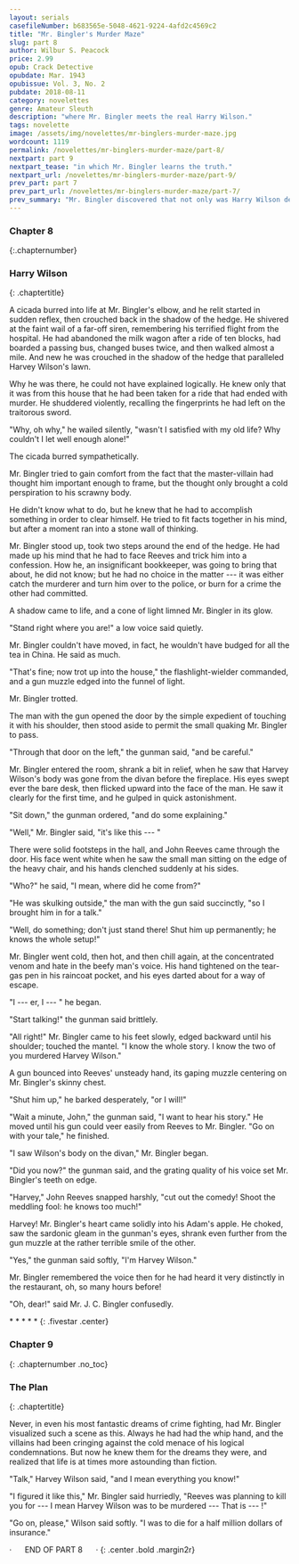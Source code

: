 ```yaml
---
layout: serials
casefileNumber: b683565e-5048-4621-9224-4afd2c4569c2
title: "Mr. Bingler's Murder Maze"
slug: part 8
author: Wilbur S. Peacock
price: 2.99
opub: Crack Detective
opubdate: Mar. 1943
opubissue: Vol. 3, No. 2
pubdate: 2018-08-11 
category: novelettes 
genre: Amateur Sleuth
description: "where Mr. Bingler meets the real Harry Wilson."
tags: novelette 
image: /assets/img/novelettes/mr-binglers-murder-maze.jpg
wordcount: 1119
permalink: /novelettes/mr-binglers-murder-maze/part-8/
nextpart: part 9
nextpart_tease: "in which Mr. Bingler learns the truth."
nextpart_url: /novelettes/mr-binglers-murder-maze/part-9/
prev_part: part 7
prev_part_url: /novelettes/mr-binglers-murder-maze/part-7/
prev_summary: "Mr. Bingler discovered that not only was Harry Wilson dead, but that he'd been murdered with Mr. Bingler's own sword-umbrella. And, discovered by a nurse, fled the scene, coherent only of the fact that he'd been nicely framed for murder."
---
```


### Chapter 8
{:.chapternumber}

### Harry Wilson
{: .chaptertitle}

<span class="firstcharacter">A</span> cicada burred into life at Mr. Bingler's elbow, and he relit started in sudden reflex, then crouched back in the shadow of the hedge. He shivered at the faint wail of a far-off siren, remembering his terrified flight from the hospital. He had abandoned the milk wagon after a ride of ten blocks, had boarded a passing bus, changed buses twice, and then walked almost a mile. And new he was crouched in the shadow of the hedge that paralleled Harvey Wilson's lawn.

Why he was there, he could not have explained logically. He knew only that it was from this house that he had been taken for a ride that had ended with murder. He shuddered violently, recalling the fingerprints he had left on the traitorous sword.

"Why, oh why," he wailed silently, "wasn't I satisfied with my old life? Why couldn't I let well enough alone!"

The cicada burred sympathetically.

Mr. Bingler tried to gain comfort from the fact that the master-villain had thought him important enough to frame, but the thought only brought a cold perspiration to his scrawny body.

He didn't know what to do, but he knew that he had to accomplish something in order to clear himself. He tried to fit facts together in his mind, but after a moment ran into a stone wall of thinking.

Mr. Bingler stood up, took two steps around the end of the hedge. He had made up his mind that he had to face Reeves and trick him into a confession. How he, an insignificant bookkeeper, was going to bring that about, he did not know; but he had no choice in the matter --- it was either catch the murderer and turn him over to the police, or burn for a crime the other had committed.

A shadow came to life, and a cone of light limned Mr. Bingler in its glow.

"Stand right where you are!" a low voice said quietly.

Mr. Bingler couldn't have moved, in fact, he wouldn't have budged for all the tea in China. He said as much.

"That's fine; now trot up into the house," the flashlight-wielder commanded, and a gun muzzle edged into the funnel of light.

Mr. Bingler trotted.

The man with the gun opened the door by the simple expedient of touching it with his shoulder, then stood aside to permit the small quaking Mr. Bingler to pass.

"Through that door on the left," the gunman said, "and be careful."

Mr. Bingler entered the room, shrank a bit in relief, when he saw that Harvey Wilson's body was gone from the divan before the fireplace. His eyes swept ever the bare desk, then flicked upward into the face of the man. He saw it clearly for the first time, and he gulped in quick astonishment.

"Sit down," the gunman ordered, "and do some explaining."

"Well," Mr. Bingler said, "it's like this --- "

There were solid footsteps in the hall, and John Reeves came through the door. His face went white when he saw the small man sitting on the edge of the heavy chair, and his hands clenched suddenly at his sides.

"Who?" he said, "I mean, where did he come from?"

"He was skulking outside," the man with the gun said succinctly, "so I brought him in for a talk."

"Well, do something; don't just stand there! Shut him up permanently; he knows the whole setup!"

Mr. Bingler went cold, then hot, and then chill again, at the concentrated venom and hate in the beefy man's voice. His hand tightened on the tear-gas pen in his raincoat pocket, and his eyes darted about for a way of escape.

"I --- er, I --- " he began.

"Start talking!" the gunman said brittlely.

"All right!" Mr. Bingler came to his feet slowly, edged backward until his shoulder; touched the mantel. "I know the whole story. I know the two of you murdered Harvey Wilson."

A gun bounced into Reeves' unsteady hand, its gaping muzzle centering on Mr. Bingler's skinny chest.

"Shut him up," he barked desperately, "or I will!"

"Wait a minute, John," the gunman said, "I want to hear his story." He moved until his gun could veer easily from Reeves to Mr. Bingler. "Go on with your tale," he finished.

"I saw Wilson's body on the divan," Mr. Bingler began.

"Did you now?" the gunman said, and the grating quality of his voice set Mr. Bingler's teeth on edge.

"Harvey," John Reeves snapped harshly, "cut out the comedy! Shoot the meddling fool: he knows too much!"

Harvey! Mr. Bingler's heart came solidly into his Adam's apple. He choked, saw the sardonic gleam in the gunman's eyes, shrank even further from the gun muzzle at the rather terrible smile of the other.

"Yes," the gunman said softly, "I'm Harvey Wilson."

Mr. Bingler remembered the voice then for he had heard it very distinctly in the restaurant, oh, so many hours before!

"Oh, dear!" said Mr. J. C. Bingler confusedly.

\*   \*   \*   \*   \*
{: .fivestar .center}

### Chapter 9
{: .chapternumber .no_toc}

### The Plan
{: .chaptertitle}

Never, in even his most fantastic dreams of crime fighting, had Mr. Bingler visualized such a scene as this. Always he had had the whip hand, and the villains had been cringing against the cold menace of his logical condemnations. But now he knew them for the dreams they were, and realized that life is at times more astounding than fiction.

"Talk," Harvey Wilson said, "and I mean everything you know!"

"I figured it like this," Mr. Bingler said hurriedly, "Reeves was planning to kill you for --- I mean Harvey Wilson was to be murdered --- That is --- !"

"Go on, please," Wilson said softly. "I was to die for a half million dollars of insurance."

&middot;&nbsp;&nbsp;&nbsp;&nbsp;&nbsp;&nbsp;END OF PART 8&nbsp;&nbsp;&nbsp;&nbsp;&nbsp;&nbsp;&middot;
{: .center .bold .margin2r}